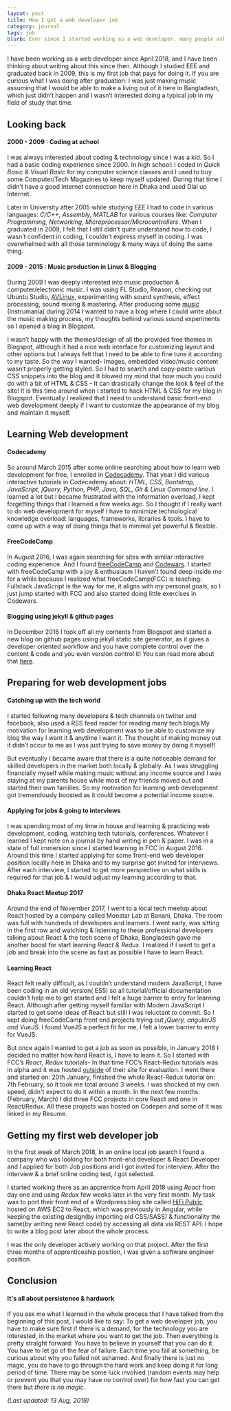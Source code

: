 ```yaml
---
layout: post
title: How I got a web developer job
category: journal
tags: job
blurb: Ever since I started working as a web developer, many people asked me why & how I became a developer. Here I take some time to reflect on my journey to become a web developer.
---
```


I have been working as a web developer since April 2018, and I have been thinking about writing about this since then. Although I studied EEE and  graduated back in 2009, this is my first job that pays for doing it. If you are curious what I was doing after graduation: I was just making music assuming that I would be able to make a living out of it here in Bangladesh, which just didn’t happen and I wasn’t interested doing a typical job in my field of study that time.


## Looking back

#### 2000 - 2009 : Coding at school

I was always interested about coding & technology since I was a kid. So I had a basic coding experience since 2000. In high school: I coded in *Quick Basic & Visual Basic* for my computer science classes and I used to buy some Computer/Tech Magazines to keep myself updated. During that time I didn’t have a good Internet connection here in Dhaka and used Dial up Internet. 


Later in University after 2005 while studying *EEE* I had to code in various languages: *C/C++, Assembly, MATLAB* for various courses like: *Computer Programming, Networking, Microprocessor/Microcontrollers*. When I graduated in 2009, I felt that I still didn’t quite understand how to code, I wasn’t confident in coding, I couldn’t express myself in coding. I was overwhelmed with all those terminology & many ways of doing the same thing.


#### 2009 - 2015 : Music production in Linux & Blogging

During 2009 I was deeply interested into music production & computer/electronic music. I was using FL Studio, Reason, checking out Ubuntu Studio, [AVLinux](/blog/exploring-avlinux), experimenting with sound synthesis, effect processing, sound mixing & mastering. After producing some [music](/music) (Instrumania) during 2014 I wanted to have a blog where I could write about the music making process, my thoughts behind various sound experiments so I opened a blog in Blogspot.

I wasn’t happy with the themes/design of all the provided free themes in Blogspot, although it had a nice web interface for customizing layout and other options but I always felt that I need to be able to fine tune it according to my taste. So the way I wanted- Images, embedded video/music content wasn’t properly getting styled. So I had to search and copy-paste various CSS snippets into the blog and It blowed my mind that how much you could do with a bit of HTML & CSS - It can drastically change the look & feel of the site! It is this time around when I started to hack HTML & CSS for my blog in Blogspot. Eventually I realized that I need to understand basic front-end web development deeply if I want to customize the appearance of my blog and maintain it myself.


## Learning Web development

#### Codecademy
So around March 2015 after some online searching about how to learn web development for free, I enrolled in [Codecademy](https://www.codecademy.com). That year I did various interactive tutorials in Codecademy about: *HTML, CSS, Bootstrap, JavaScript, jQuery, Python, PHP, Java, SQL, Git & Linux Command line*. I learned a lot but I became frustrated with the information overload, I kept forgetting things that I learned a few weeks ago. So I thought if I really want to do web development for myself I have to minimize technological knowledge overload: languages, frameworks, libraries & tools. I have to come up with a way of doing things that is minimal yet powerful & flexible.

#### FreeCodeCamp
In August 2016, I was again searching for sites with similar interactive coding experience. And I found [freeCodeCamp](https://www.freecodecamp.org) and [Codewars](https://www.codewars.com/). I started with freeCodeCamp with a joy & enthusiasm I haven’t found deep inside me for a while because I realized what freeCodeCamp(FCC) is teaching: Fullstack JavaScript is the way for me, it aligns with my personal goals, so I just jump started with FCC and also started doing little exercises in Codewars.



#### Blogging using jekyll & github pages
In December 2016 I took off all my contents from Blogspot and started a new blog on github pages using jekyll static site generator, as it gives a developer oriented workflow and you have complete control over the content & code and you even version control it! You can read more about that [here](/blog/jekyll-for-blogging).

## Preparing for web development jobs

#### Catching up with the tech world

I started following many developers & tech channels on twitter and facebook, also used a RSS feed reader for reading many tech blogs.My motivation for learning web development was to be able to customize my blog the way I want it & anytime I want it. The thought of making money out it didn’t occur to me as I was just trying to save money by doing it myself!

But eventually I became aware that there is a quite noticeable demand for skilled developers in the market both locally & globally. As I was struggling financially myself while making music without any income source and I was staying at my parents house while most of my friends moved out and started their own families. So my motivation for learning web development got tremendously boosted as it could become a potential income source.

#### Applying for jobs & going to interviews

I was spending most of my time in house and learning & practicing web development, coding, watching tech tutorials, conferences. Whatever I learned I kept note on a journal by hand writing in pen & paper. I was in a state of full immersion since I started learning in FCC in August 2016. Around this time I started applying for some front-end web developer position locally here in Dhaka and to my surprise got invited for interviews. After each interview, I started to get more perspective on what skills is required for that job & I would adjust my learning according to that.

#### Dhaka React Meetup 2017

Around the end of November 2017, I went to a local tech meetup about React hosted by a company called Monstar Lab at Banani, Dhaka. The room was full with hundreds of developers and learners. I went early, was sitting in the first row and watching & listening to these professional developers talking about React & the tech scene of Dhaka, Bangladesh gave me another boost for start learning *React & Redux*. I realized if I want to get a job and break into the scene as fast as possible I have to learn React.

#### Learning React

React felt really difficult, as I couldn’t understand modern JavaScript, I have been coding in an old version( ES5) so all tutorial/official documentation couldn’t help me to get started and I felt a huge barrier to entry for learning React. Although after getting myself familiar with Modern JavaScript I started to get some ideas of React but still I was reluctant to commit. So I kept doing freeCodeCamp front end projects trying out *jQuery, angularJS and VueJS*. I found VueJS a perfect fit for me, I felt a lower barrier to entry for VueJS.

But once again I wanted to get a job as soon as possible, in January 2018 I decided no matter how hard React is, I have to learn it. So I started with FCC’s *React, Redux* tutorials- In that time FCC’s React-Redux tutorials was in alpha and it was hosted [outside](http://hysterical-amusement.surge.sh) of their site for evaluation. I went there and started on: 20th January, finished the whole React-Redux tutorial on: 7th February, so it took me total around 3 weeks. I was shocked at my own speed, didn't expect to do it within a month. In the next few months:(February, March) I did three FCC projects in core React and one in React/Redux. All these projects was hosted on Codepen and some of it was linked in my Resume.

## Getting my first web developer job

In the first week of March 2018, In an online local job search I found a company who was looking for both front-end developer & React Developer and I applied for both Job positions and I got invited for interview. After the interview & a brief online coding test, I got selected. 

I started working there as an apprentice from April 2018 using *React* from day one and using *Redux* few weeks later in the very first month. My task was to port their front end of a Wordpress blog site called [HiFi Public](https://hifipublic.com/) hosted on AWS EC2 to React, which was previously in Angular, while keeping the existing design(by importing old CSS/SASS) & functionality the same(by writing new React code) by accessing all data via REST API. I hope to write a blog post later about the whole process.

I was the only developer actively working on that project. After the first three months of apprenticeship position, I was given a software engineer position.

## Conclusion
#### It's all about persistence & hardwork

If you ask me what I learned in the whole process that I have talked from the beginning of this post, I would like to say: To get a web developer job, you have to make sure first if there is a demand, for the technology you are interested, in the market where you want to get the job. Then everything is pretty straight forward: You have to believe in yourself that you can do it. You have to let go of the fear of failure. Each time you fail at something, be curious about why you failed not ashamed. And finally there is just no magic, you do have to go through the hard work and keep doing it for long period of time. There may be some luck involved (random events may help or prevent you that you may have no control over) for how fast you can get there but *there is no magic*.


*(Last updated: 13 Aug, 2019)*